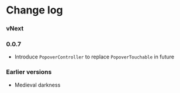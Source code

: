 # Change log

### vNext

### 0.0.7

* Introduce `PopoverController` to replace `PopoverTouchable` in future

### Earlier versions

* Medieval darkness
